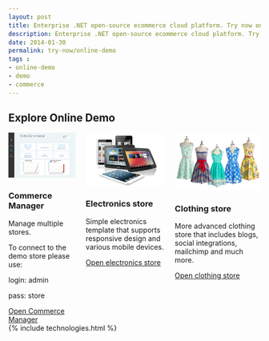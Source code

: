```yaml
---
layout: post
title: Enterprise .NET open-source ecommerce cloud platform. Try now online demo
description: Enterprise .NET open-source ecommerce cloud platform. Try now online demo
date: 2014-01-30
permalink: try-now/online-demo
tags : 
- online-demo
- demo
- commerce
---
```

<article role="main" class="main">
	<div class="responsive">
		<h1 class="title">Explore Online Demo</h1>
		<div class="columns three">
			<div class="column">
				<div class="block">
					<div class="img-300">
						<a href="http://demo.virtocommerce.com/admin" target="_blank" rel="nofollow"><img alt="Virto Commerce manager" src="assets/images/demo/admin-dashboard.jpg" class="border"></a>
					</div>
					<h3>Commerce Manager</h3>
					<p class="text">Manage multiple stores.</p>
					<p class="text">To connect to the demo store please use:</p>
					<p class="text">login: admin</p>
					<p class="text">pass: store</p>
					<a class="button fill" target="_blank"  href="http://demo.virtocommerce.com/admin" rel="nofollow">Open Commerce Manager</a>
				</div>
			</div>
			<div class="column">
				<div class="block">
					<div class="img-300">
						<a target="_blank" href="http://demo.virtocommerce.com/electronics" rel="nofollow"><img alt="Virto Commerce frontend accelerator" src="assets/images/demo/frontend-electronics.jpg" class="border"></a>
					</div>
					<h3>Electronics store</h3>
					<p class="text">Simple electronics template that supports responsive design and various mobile devices.</p>
					<a class="button fill" target="_blank" href="http://demo.virtocommerce.com/electronics" rel="nofollow">Open electronics store</a>
				</div>
			</div>
			<div class="column">
				<div class="block">
					<div class="img-300">
						<a target="_blank" href="http://demo.virtocommerce.com/clothing" rel="nofollow"><img alt="Virto Commerce frontend accelerator" src="assets/images/demo/frontend-clothing.jpg" class="border"></a>
					</div>
					<h3>Clothing store</h3>
					<p class="text">More advanced clothing store that includes blogs, social integrations, mailchimp and much more.</p>
					<a class="button fill" target="_blank" href="http://demo.virtocommerce.com/clothing" rel="nofollow">Open clothing store</a>
				</div>
			</div>
		</div>
	</div>
	{% include technologies.html %}

</article>
